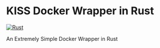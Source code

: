 # KISS Docker Wrapper in Rust
[![Rust](https://github.com/Nomadic-Workplace/kiss-docker-rust/actions/workflows/rust_build.yml/badge.svg)](https://github.com/Nomadic-Workplace/kiss-docker-rust/actions/workflows/rust_build.yml)

An Extremely Simple Docker Wrapper in Rust
